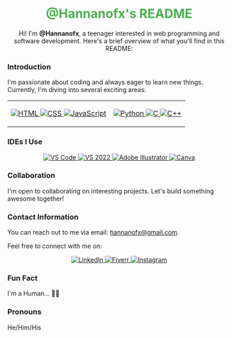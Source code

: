 <div align="center">
  <h1 style="color:#4CAF50;">@Hannanofx's README</h1>
  <p>Hi! I'm <strong>@Hannanofx</strong>, a teenager interested in web programming and software development. Here's a brief overview of what you'll find in this README:</p>
</div>

### Introduction

<p>I'm passionate about coding and always eager to learn new things. Currently, I'm diving into several exciting areas:</p>

<div align="center">
  <table>
    <tr>
      <td>
        <p align="center">
          <a href="https://developer.mozilla.org/en-US/docs/Web/HTML" target="_blank">
            <img src="https://img.shields.io/badge/HTML5-E34F26?style=for-the-badge&logo=html5&logoColor=white" alt="HTML">
          </a>
          <a href="https://developer.mozilla.org/en-US/docs/Web/CSS" target="_blank">
            <img src="https://img.shields.io/badge/CSS3-1572B6?style=for-the-badge&logo=css3&logoColor=white" alt="CSS">
          </a>
          <a href="https://developer.mozilla.org/en-US/docs/Web/JavaScript" target="_blank">
            <img src="https://img.shields.io/badge/JavaScript-F7DF1E?style=for-the-badge&logo=javascript&logoColor=black" alt="JavaScript">
          </a>
        </p>
      </td>
      <td>
        <p align="center">
          <a href="https://www.python.org/" target="_blank">
            <img src="https://img.shields.io/badge/Python-3776AB?style=for-the-badge&logo=python&logoColor=white" alt="Python">
          </a>
          <a href="https://en.cppreference.com/w/c/language" target="_blank">
            <img src="https://img.shields.io/badge/C-00599C?style=for-the-badge&logo=c&logoColor=white" alt="C">
          </a>
          <a href="https://isocpp.org/" target="_blank">
            <img src="https://img.shields.io/badge/C++-00599C?style=for-the-badge&logo=c%2B%2B&logoColor=white" alt="C++">
          </a>
        </p>
      </td>
    </tr>
  </table>
</div>

### IDEs I Use

<p align="center">
  <a href="https://code.visualstudio.com/" target="_blank">
    <img src="https://img.shields.io/badge/VS%20Code-007ACC?style=for-the-badge&logo=visual-studio-code&logoColor=white" alt="VS Code">
  </a>
  <a href="https://visualstudio.microsoft.com/vs/" target="_blank">
    <img src="https://img.shields.io/badge/VS%202022-5C2D91?style=for-the-badge&logo=visual-studio&logoColor=white" alt="VS 2022">
  </a>
  <a href="https://www.adobe.com/products/illustrator.html" target="_blank">
    <img src="https://img.shields.io/badge/Adobe%20Illustrator-FF9A00?style=for-the-badge&logo=adobe-illustrator&logoColor=white" alt="Adobe Illustrator">
  </a>
  <a href="https://www.canva.com/" target="_blank">
    <img src="https://img.shields.io/badge/Canva-00C4CC?style=for-the-badge&logo=canva&logoColor=white" alt="Canva">
  </a>
</p>

### Collaboration

<p>I'm open to collaborating on interesting projects. Let's build something awesome together!</p>

### Contact Information

<p>You can reach out to me via email: <a href="mailto:hannanofx@gmail.com">hannanofx@gmail.com</a>.</p>
<p>Feel free to connect with me on:</p>

<p align="center">
  <a href="https://pk.linkedin.com/in/hannan-b2829a325" target="_blank">
    <img src="https://img.shields.io/badge/LinkedIn-0A66C2?style=for-the-badge&logo=linkedin&logoColor=white" alt="LinkedIn">
  </a>
  <a href="https://www.fiverr.com/hannanofx" target="_blank">
    <img src="https://img.shields.io/badge/Fiverr-1DBF73?style=for-the-badge&logo=fiverr&logoColor=white" alt="Fiverr">
  </a>
  <a href="https://www.instagram.com/hannan.ofx" target="_blank">
    <img src="https://img.shields.io/badge/Instagram-E4405F?style=for-the-badge&logo=instagram&logoColor=white" alt="Instagram">
  </a>
</p>

### Fun Fact

<p>I'm a Human... 🧑‍💻</p>

### Pronouns

<p>He/Him/His</p>

